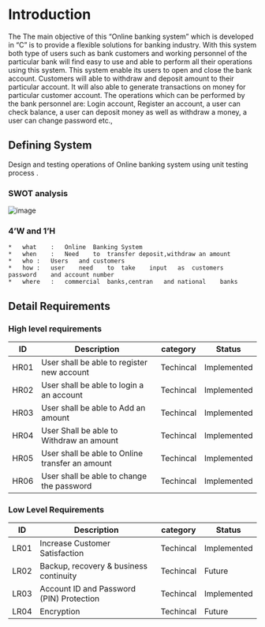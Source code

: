 # Introduction
The The main objective of this “Online banking system” which is developed in “C” is to provide a flexible solutions for banking industry. With this system both type of users such as bank customers and working personnel of the particular bank will find easy to use and able to perform all their operations using this system. This system enable its users to open and close the bank account. Customers will able to withdraw and deposit amount to their particular account. It will also able to generate transactions on money for particular customer account. The operations which can be performed by the bank personnel are: Login account, Register an account, a user can check balance, a user can deposit money as well as withdraw a money, a user can change password etc.,
## Defining System
   Design and testing operations of Online banking system using unit testing  process .
### SWOT analysis
  ![image](https://user-images.githubusercontent.com/93070074/160866424-e1982c4f-9826-4c17-8f0a-211da73f4a4a.png)

### 4’W and 1’H
	*	what	:	Online	Banking	System
	*	when	:	Need	to	transfer deposit,withdraw an amount
	*	who	:	Users	and	customers
	*	how	:	user	need	to	take	input	as	customers	password	and	account	number
	*	where	:	commercial	banks,centran	and	national	banks
## Detail Requirements
### High level requirements
| ID  	 	| Description   	                                  | category    	| Status       	|
|--------	|---------------------------------------------------------|---------------------|--------------	|
|HR01  		|	User shall be able to register new account   	  | Techincal   	| Implemented  	|
|HR02    	| 	User shall be able to login a an account          | Techincal   	|Implemented   	|
|HR03    	|  User shall be able to Add an amount	   	          | Techincal   	|Implemented   	|
|HR04    	|  User Shall be able to Withdraw an amount	          |  Techincal   	|Implemented   	|
|HR05    	|  User shall be able to Online transfer an amount   	  | Techincal   	|Implemented   	|
|HR06	   	|  User shall be able to change the password 	          | Techincal     	|Implemented   	|
### Low Level Requirements 
 |  ID  	|  Description 	                                	|    category   |    Status	|
 |----------	|-----------------------------------------------	|---------------|--------------	|
 | LR01     	| Increase Customer Satisfaction                	| Techincal     | Implemented  	|
 | LR02      	| Backup, recovery & business continuity     	 	| Techincal     | 	Future  |
 | LR03      	| Account ID and Password (PIN) Protection    	 	| Techincal     |  Implemented 	|
 | LR04      	| Encryption                                  	 	| Techincal     |   Future     	|                                   
 

